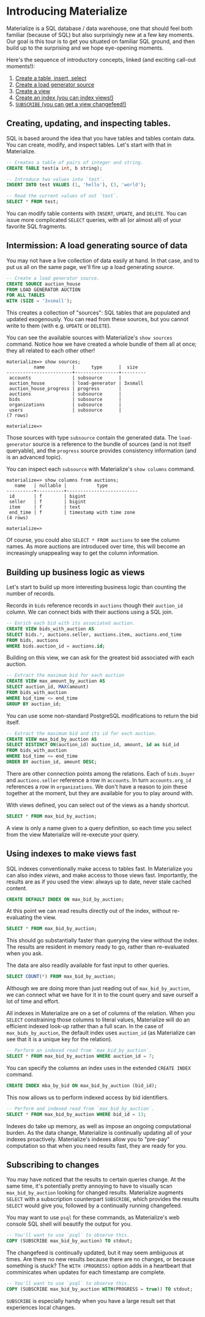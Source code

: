 # Introducing Materialize

Materialize is a SQL database / data warehouse, one that should feel both familiar (because of SQL) but also surprisingly new at a few key moments.
Our goal is this tour is to get you situated on familiar SQL ground, and then build up to the surprising and we hope eye-opening moments.

Here's the sequence of introductory concepts, linked (and exciting call-out moments!):
1. [Create a table, insert, select](#creating-updating-and-inspecting-tables)
1. [Create a load generator source](#intermission-a-load-generating-source-of-data)
1. [Create a view](#building-up-business-logic-as-views)
1. [Create an index (you can index views!)](#using-indexes-to-make-views-fast)
1. [`SUBSCRIBE` (you can get a view changefeed!)](#subscribing-to-changes)



## Creating, updating, and inspecting tables.

SQL is based around the idea that you have tables and tables contain data.
You can create, modify, and inspect tables.
Let's start with that in Materialize.

```sql
-- Creates a table of pairs of integer and string.
CREATE TABLE test(a int, b string);
```

```sql
-- Introduce two values into `test`.
INSERT INTO test VALUES (1, 'hello'), (3, 'world');
```

```sql
-- Read the current values of out `test`.
SELECT * FROM test;
```

You can modify table contents with `INSERT`, `UPDATE`, and `DELETE`.
You can issue more complicated `SELECT` queries, with all (or almost all) of your favorite SQL fragments.

## Intermission: A load generating source of data

You may not have a live collection of data easily at hand.
In that case, and to put us all on the same page, we'll fire up a load generating source.

```sql
-- Create a load generator source.
CREATE SOURCE auction_house
FROM LOAD GENERATOR AUCTION
FOR ALL TABLES 
WITH (SIZE = '3xsmall');
```
This creates a collection of "sources": SQL tables that are populated and updated exogenously.
You can read from these sources, but you cannot write to them (with e.g. `UPDATE` or `DELETE`).

You can see the available sources with Materialize's `show sources` command.
Notice how we have created a whole bundle of them all at once; they all related to each other other!
```
materialize=> show sources;
          name          |      type      |  size   
------------------------+----------------+---------
 accounts               | subsource      | 
 auction_house          | load-generator | 3xsmall
 auction_house_progress | progress       | 
 auctions               | subsource      | 
 bids                   | subsource      | 
 organizations          | subsource      | 
 users                  | subsource      | 
(7 rows)

materialize=> 
```
Those sources with type `subsource` contain the generated data.
The `load-generator` source is a reference to the bundle of sources (and is not itself queryable), and the `progress` source provides consistency information (and is an advanced topic).

You can inspect each `subsource` with Materialize's `show columns` command.
```
materialize=> show columns from auctions;
   name   | nullable |           type           
----------+----------+--------------------------
 id       | f        | bigint
 seller   | f        | bigint
 item     | f        | text
 end_time | f        | timestamp with time zone
(4 rows)

materialize=> 
```
Of course, you could also `SELECT * FROM auctions` to see the column names.
As more auctions are introduced over time, this will become an increasingly unappealing way to get the column information.

## Building up business logic as views

Let's start to build up more interesting business logic than counting the number of records.

Records in `bids` reference records in `auctions` though their `auction_id` column.
We can connect bids with their auctions using a SQL join.
```sql
-- Enrich each bid with its associated auction.
CREATE VIEW bids_with_auction AS
SELECT bids.*, auctions.seller, auctions.item, auctions.end_time
FROM bids, auctions
WHERE bids.auction_id = auctions.id;
```

Building on this view, we can ask for the greatest bid associated with each auction.
```sql
-- Extract the maximum bid for each auction
CREATE VIEW max_amount_by_auction AS
SELECT auction_id, MAX(amount)
FROM bids_with_auction
WHERE bid_time <= end_time
GROUP BY auction_id;
```

You can use some non-standard PostgreSQL modifications to return the bid itself.
```sql
-- Extract the maximum bid and its id for each auction.
CREATE VIEW max_bid_by_auction AS
SELECT DISTINCT ON(auction_id) auction_id, amount, id as bid_id
FROM bids_with_auction
WHERE bid_time <= end_time
ORDER BY auction_id, amount DESC;
```

There are other connection points among the relations.
Each of `bids.buyer` and `auctions.seller` reference a row in `accounts`.
In turn `accounts.org_id` references a row in `organizations`.
We don't have a reason to join these together at the moment, but they are available for you to play around with.

With views defined, you can select out of the views as a handy shortcut.
```sql
SELECT * FROM max_bid_by_auction;
```
A view is only a name given to a query definition, so each time you select from the view Materialize will re-execute your query.

## Using indexes to make views fast

SQL indexes conventionally make access to tables fast.
In Materialize you can also index *views*, and make access to those views fast.
Importantly, the results are as if you used the view: always up to date, never stale cached content.
```sql
CREATE DEFAULT INDEX ON max_bid_by_auction;
```
At this point we can read results directly out of the index, without re-evaluating the view.
```sql
SELECT * FROM max_bid_by_auction;
```
This should go substantially faster than querying the view without the index. 
The results are resident in memory ready to go, rather than re-evaluated when you ask.

The data are also readily available for fast input to other queries.
```sql
SELECT COUNT(*) FROM max_bid_by_auction;
```
Although we are doing more than just reading out of `max_bid_by_auction`, we can connect what we have for it in to the count query and save ourself a lot of time and effort.

All indexes in Materialize are on a set of columns of the relation.
When you `SELECT` constraining those columns to literal values, Materialize will do an efficient indexed look-up rather than a full scan. 
In the case of `max_bids_by_auction`, the default index uses `auction_id` (as Materialize can see that it is a unique key for the relation).

```sql
-- Perform an indexed read from `max_bid_by_auction`.
SELECT * FROM max_bid_by_auction WHERE auction_id = 7;
```

You can specify the columns an index uses in the extended `CREATE INDEX` command.
```sql
CREATE INDEX mba_by_bid ON max_bid_by_auction (bid_id);
```
This now allows us to perform indexed access by bid identifiers.
```sql
-- Perform and indexed read from `max_bid_by_auction`.
SELECT * FROM max_bid_by_auction WHERE bid_id = 13;
```

Indexes do take up memory, as well as impose an ongoing computational burden.
As the data change, Materialize is continually updating all of your indexes proactively.
Materialize's indexes allow you to "pre-pay" computation so that when you need results fast, they are ready for you.

## Subscribing to changes

You may have noticed that the results to certain queries change.
At the same time, it's potentially pretty annoying to have to visually scan `max_bid_by_auction` looking for changed results.
Materialize augments `SELECT` with a subscription counterpart `SUBSCRIBE`, which provides the results `SELECT` would give you, followed by a continually running changefeed.

You may want to use `psql` for these commands, as Materialize's web console SQL shell will beautify the output for you.

```sql
-- You'll want to use `psql` to observe this.
COPY (SUBSCRIBE max_bid_by_auction) TO stdout;
```

The changefeed is continually updated, but it may seem ambiguous at times.
Are there no new results because there are no changes, or because something is stuck?
The `WITH (PROGRESS)` option adds in a heartbeart that comminicates when updates for each timestamp are complete.

```sql
-- You'll want to use `psql` to observe this.
COPY (SUBSCRIBE max_bid_by_auction WITH(PROGRESS = true)) TO stdout;
```

`SUBSCRIBE` is especially handy when you have a large result set that experiences local changes.
